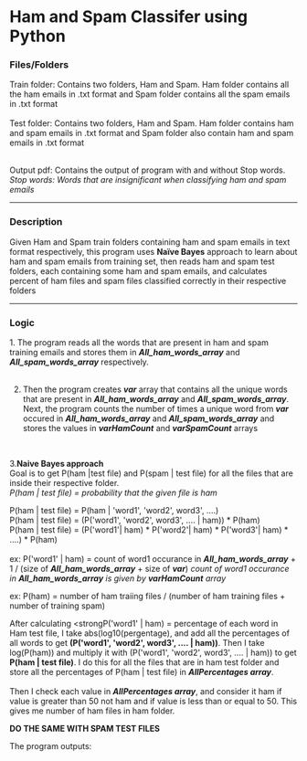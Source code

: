 <h1>Ham and Spam Classifer using Python</h1>

<h3>Files/Folders</h3>
Train folder: Contains two folders, Ham and Spam. Ham folder contains all the ham emails in .txt format and Spam folder contains all the spam emails in .txt format<br>
<br>
Test folder: Contains two folders, Ham and Spam. Ham folder contains ham and spam emails in .txt format and Spam folder also contain ham and spam emails in .txt format<br>
<br>

Output pdf: Contains the output of program with and without Stop words.<br>
  <em>Stop words: Words that are insignificant when classifying ham and spam emails</em>
  
  <hr>
 
<h3>Description</h3> 
Given Ham and Spam train folders containing ham and spam emails in text format respectively, this program uses <strong>Naïve Bayes</strong> approach to learn about ham and spam emails from training set, then reads ham and spam test folders, each containing some ham and spam emails, and calculates percent of ham files and spam files classified correctly 
in their respective folders

<hr>

<h3>Logic</h3>
1. The program reads all the words that are present in ham and spam training emails and stores them in <em><strong>All_ham_words_array</strong></em> and <em><strong>All_spam_words_array</strong></em> respectively.<br>
<br>

2. Then the program creates <em><strong>var</strong></em> array that contains all the unique words that are present in <em><strong>All_ham_words_array</strong></em> and <em><strong>All_spam_words_array</strong></em>. Next, the program counts the number of times a unique word from <em><strong>var</strong></em> occured in <em><strong>All_ham_words_array</strong></em> and <em><strong>All_spam_words_array</strong></em> and stores the values in <em><strong>varHamCount</strong></em> and <em><strong>varSpamCount</strong></em> arrays<br>
<br>

3.<strong>Naive Bayes approach</strong><br>
Goal is to get P(ham |test file) and P(spam | test file) for all the files that are inside their respective folder.<br> <em>P(ham | test file) = probability that the given file is ham</em><br>

P(ham | test file) = P(ham | 'word1', 'word2', word3', ....) <br>
P(ham | test file) = (P('word1', 'word2', word3', .... | ham)) * P(ham)<br>
P(ham | test file) = (P('word1'| ham) * P('word2'| ham) * P('word3'| ham) * ....) * P(ham)<br>
<br>
ex: P('word1' | ham) = count of word1 occurance in <em><strong>All_ham_words_array</strong></em> + 1 / (size of <em><strong>All_ham_words_array</strong></em> + size of <em><strong>var</strong></em>)
<em>count of word1 occurance in <strong>All_ham_words_array</strong> is given by <strong>varHamCount</strong> array</em>

ex: P(ham) = number of ham traiing files / (number of ham training files + number of training spam)

After calculating <strongP('word1' | ham)</strong> = percentage of each word in Ham test file, I take abs(log10(pergentage), and add all the percentages of all words to get <strong>(P('word1', 'word2', word3', .... | ham))</strong>. Then I take log(P(ham)) and multiply it with (P('word1', 'word2', word3', .... | ham)) to get <strong>P(ham | test file)</strong>. I do this for all the files that are in ham test folder and store all the percentages of P(ham | test file) in <em><strong>AllPercentages array</em></strong>. <br>
<br>
Then I check each value in <em><strong>AllPercentages array</em></strong>, and consider it ham if value is greater than 50 not ham and if value is less than or equal to 50. This gives me number of ham files in ham folder. 

<strong>DO THE SAME WITH SPAM TEST FILES</strong>

The program outputs:


